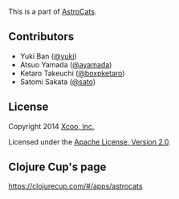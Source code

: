 This is a part of [AstroCats](https://github.com/clojurecup2014/astrocats).

## Contributors

- Yuki Ban ([@yuki](https://github.com/yukiB))
- Atsuo Yamada ([@ayamada](https://github.com/ayamada))
- Ketaro Takeuchi ([@boxpketaro](https://github.com/boxp))
- Satomi Sakata ([@sato](https://github.com/satomimotas))

## License

Copyright 2014 [Xcoo, Inc.][xcoo]

Licensed under the [Apache License, Version 2.0][apache-license-2.0].


## Clojure Cup's page

<https://clojurecup.com/#/apps/astrocats>


[xcoo]: https://xcoo.jp/
[apache-license-2.0]: http://www.apache.org/licenses/LICENSE-2.0.html

